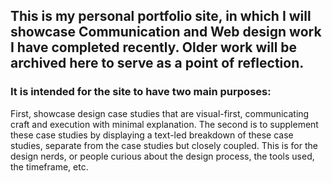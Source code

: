 ## This is my personal portfolio site, in which I will showcase Communication and Web design work I have completed recently. Older work will be archived here to serve as a point of reflection.

### It is intended for the site to have two main purposes:
First, showcase design case studies that are visual-first, communicating craft and execution with minimal explanation.
The second is to supplement these case studies by displaying a text-led breakdown of these case studies, separate from the case studies but closely coupled. This is for the design nerds, or people curious about the design process, the tools used, the timeframe, etc.

